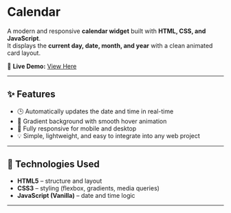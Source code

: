 # Calendar

A modern and responsive **calendar widget** built with **HTML, CSS, and JavaScript**.  
It displays the **current day, date, month, and year** with a clean animated card layout.

🔗 **Live Demo:** [View Here](https://mohamedashraf011.github.io/Calendar/)

---

## ✨ Features
- 🕒 Automatically updates the date and time in real-time  
- 🎨 Gradient background with smooth hover animation  
- 📱 Fully responsive for mobile and desktop  
- 💡 Simple, lightweight, and easy to integrate into any web project  

---

## 🧩 Technologies Used
- **HTML5** – structure and layout  
- **CSS3** – styling (flexbox, gradients, media queries)  
- **JavaScript (Vanilla)** – date and time logic  

---
